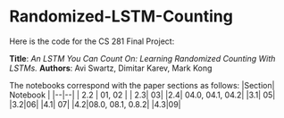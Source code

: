 # Randomized-LSTM-Counting
Here is the code for the CS 281 Final Project: 

**Title**: *An LSTM You Can Count On: Learning Randomized Counting With LSTMs.*
**Authors**: Avi Swartz, Dimitar Karev, Mark Kong

The notebooks correspond with the paper sections as follows:
|Section| Notebook |
|--|--|
| 2.2 | 01, 02 |
| 2.3| 03|
|2.4| 04.0, 04.1, 04.2|
|3.1| 05|
|3.2|06|
|4.1| 07|
|4.2|08.0, 08.1, 0.8.2|
|4.3|09|

